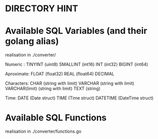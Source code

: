 # DIRECTORY HINT 



# Available SQL Variables (and their golang alias)
realisation in ./converter/

Numeric : TINYINT  (uint8)
          SMALLINT (int16)
          INT      (int32)
          BIGINT   (int64)
            

Aproximate: FLOAT (float32)
            REAL  (float64)
            DECIMAL 


Characters: CHAR           (string with limit)
            VARCHAR        (string with limit)
            VARCHAR(limit) (string with limit)
            TEXT           (string)


Time: DATE     (Date struct)
      TIME     (Time struct)
      DATETIME (DateTime struct)


# Available SQL Functions
realisation in ./converter/functions.go




